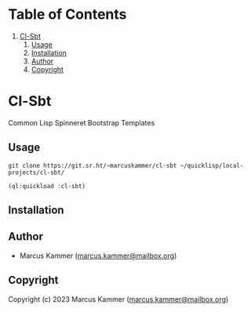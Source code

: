 
# Table of Contents

1.  [Cl-Sbt](#orge32d94b)
    1.  [Usage](#org3a285ae)
    2.  [Installation](#orgcc5e562)
    3.  [Author](#orgd606cae)
    4.  [Copyright](#orga764680)


<a id="orge32d94b"></a>

# Cl-Sbt

Common Lisp Spinneret Bootstrap Templates


<a id="org3a285ae"></a>

## Usage

    git clone https://git.sr.ht/~marcuskammer/cl-sbt ~/quicklisp/local-projects/cl-sbt/

    (ql:quickload :cl-sbt)


<a id="orgcc5e562"></a>

## Installation


<a id="orgd606cae"></a>

## Author

-   Marcus Kammer (marcus.kammer@mailbox.org)


<a id="orga764680"></a>

## Copyright

Copyright (c) 2023 Marcus Kammer (marcus.kammer@mailbox.org)
